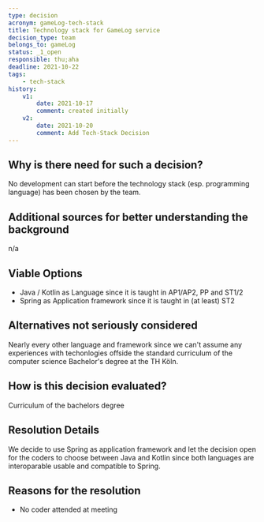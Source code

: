 ```yaml
---
type: decision
acronym: gameLog-tech-stack
title: Technology stack for GameLog service
decision_type: team
belongs_to: gameLog
status: _1_open
responsible: thu;aha
deadline: 2021-10-22
tags: 
    - tech-stack
history:
    v1:
        date: 2021-10-17
        comment: created initially    
    v2:
        date: 2021-10-20
        comment: Add Tech-Stack Decision
---
```


## Why is there need for such a decision?

No development can start before the technology stack (esp. programming language) has been chosen by the team.

## Additional sources for better understanding the background

n/a

## Viable Options

- Java / Kotlin as Language since it is taught in AP1/AP2, PP and ST1/2
- Spring as Application framework since it is taught in (at least) ST2

## Alternatives not seriously considered

Nearly every other language and framework since we can't assume any experiences with techonlogies 
offside the standard curriculum of the computer science Bachelor's degree at the TH Köln. 

## How is this decision evaluated?

Curriculum of the bachelors degree
 
## Resolution Details

We decide to use Spring as application framework and let the decision open for the coders 
to choose between Java and Kotlin since both languages are interoparable usable and compatible to Spring.

## Reasons for the resolution

- No coder attended at meeting
